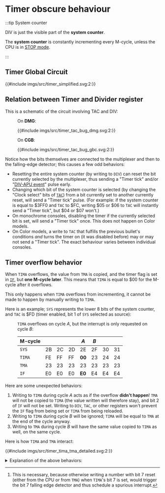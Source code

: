 # Timer obscure behaviour

:::tip System counter

DIV is just the visible part of the **system counter**.

The **system counter** is constantly incrementing every M-cycle, unless the CPU is in [STOP mode](<#Using the STOP Instruction>).

:::

## Timer Global Circuit

{{#include imgs/src/timer_simplified.svg:2:}}

## Relation between Timer and Divider register

This is a schematic of the circuit involving TAC and DIV:

<figure><figcaption>

On **DMG**:

</figcaption>
{{#include imgs/src/timer_tac_bug_dmg.svg:2:}}
</figure>

<figure><figcaption>

On **CGB**:

</figcaption>
{{#include imgs/src/timer_tac_bug_gbc.svg:2:}}
</figure>

Notice how the bits themselves are connected to the multiplexer and then to the falling-edge detector; this causes a few odd behaviors:

- Resetting the entire system counter (by writing to `DIV`) can reset the bit currently selected by the multiplexer, thus sending a "Timer tick" and/or "[DIV-APU event](<#DIV-APU>)" pulse early.
- Changing which bit of the system counter is selected (by changing the "Clock select" bits of [`TAC`]) from a bit currently set to another currently reset, will send a "Timer tick" pulse.
  (For example: if the system counter is equal to \$3FF0 and `TAC` to \$FC, writing \$05 or \$06 to `TAC` will instantly send a "Timer tick", but \$04 or \$07 won't.)
- On monochrome consoles, disabling the timer if the currently selected bit is set, will send a "Timer tick" once.
  This does not happen on Color models.
- On Color models, a write to `TAC` that fulfills the previous bullet's conditions *and* turns the timer on (it was disabled before) may or may not send a "Timer tick".
  The exact behaviour varies between individual consoles.

## Timer overflow behavior

When `TIMA` overflows, the value from `TMA` is copied, and the timer flag is set in [`IF`], but **one M-cycle later**.
This means that `TIMA` is equal to \$00 for the M-cycle after it overflows.

This only happens when `TIMA` overflows from incrementing, it cannot be made to happen by manually writing to `TIMA`.

Here is an example; `SYS` represents the lower 8 bits of the system counter, and `TAC` is \$FD (timer enabled, bit 1 of `SYS` selected as source):

<figure><figcaption>

`TIMA` overflows on cycle <var>A</var>, but the interrupt is only requested on cycle <var>B</var>:

</figcaption>

M-cycle |    |    ||<var>A</var>|<var>B</var>||&#8203;
--------|----|----|----|--------|----|----|---
`SYS`   | 2B | 2C | 2D |   2E   | 2F | 30 | 31
`TIMA`  | FE | FF | FF | **00** | 23 | 24 | 24
`TMA`   | 23 | 23 | 23 |   23   | 23 | 23 | 23
`IF`    | E0 | E0 | E0 | **E0** | E4 | E4 | E4

</figure>

Here are some unexpected behaviors:

1. Writing to `TIMA` during cycle <var>A</var> acts as if the overflow **didn't happen**!
   `TMA` will not be copied to `TIMA` (the value written will therefore stay), and bit 2 of `IF` will not be set.
   Writing to `DIV`, `TAC`, or other registers won't prevent the `IF` flag from being set or `TIMA` from being reloaded.
2. Writing to `TIMA` during cycle <var>B</var> will be ignored; `TIMA` will be equal to `TMA` at the end of the cycle anyway.
3. Writing to `TMA` during cycle <var>B</var> will have the same value copied to `TIMA` as well, on the same cycle.

Here is how `TIMA` and `TMA` interact:

{{#include imgs/src/timer_tima_tma_detailed.svg:2:}}

<details><summary>Explanation of the above behaviors:</summary>

1. Writing to `TIMA` blocks the falling edge from the increment from being detected (see the `AND` gate)[^write_edge].
2. The "Load" signal stays enabled for the entirety of cycle <var>B</var>, and since `TIMA` is made of <abbr title="T-flip-flop with Asynchronous Load">TAL</abbr> cells, it's constantly copying its input.
   However, the "Write to TIMA" signal gets reset in the middle of the cycle, thus the multiplexer emits `TMA`'s value again; in essence, the CPU's write to `TIMA` *does* go through, but it's overwritten right after.
3. As mentioned in the previous bullet point, `TIMA` constantly copies its input, so it updates together with `TMA`.
   This and the previous bullet point can be emulated as if `TMA` was copied to `TIMA` at the very end of the cycle, though this is not quite what's happening in hardware.

[^write_edge]: This is necessary, because otherwise writing a number with bit 7 reset (either from the CPU or from `TMA`) when `TIMA`'s bit 7 is set, would trigger the bit 7 falling edge detector and thus schedule a spurious interrupt.

</details>

[`TAC`]: <#FF07 — TAC: Timer control>
[`IF`]: <#FF0F — IF: Interrupt flag>
